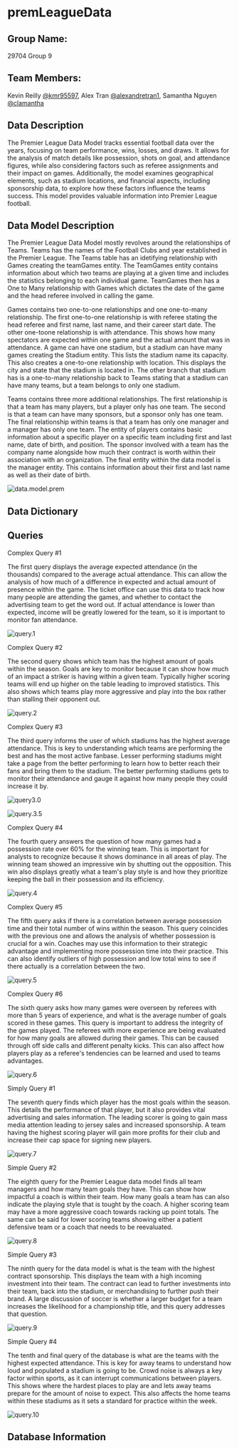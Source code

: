 # premLeagueData

## Group Name:
29704 Group 9

## Team Members:
Kevin Reilly [@kmr95597](https://www.github.com/kmr95597),
Alex Tran [@alexandretran1](https://www.github.com/alexandretran1),
Samantha Nguyen [@clamantha](https://www.github.com/clamantha)

## Data Description 

The Premier League Data Model tracks essential football data over the years, focusing on team performance, wins, losses, and draws. It allows for the analysis of match details like possession, shots on goal, and attendance figures, while also considering factors such as referee assignments and their impact on games. Additionally, the model examines geographical elements, such as stadium locations, and financial aspects, including sponsorship data, to explore how these factors influence the teams success. This model provides valuable information into Premier League football.

## Data Model Description

The Premier League Data Model mostly revolves around the relationships of Teams. Teams has the names of the Football Clubs and year established in the Premier League. The Teams table has an idetifying relationship with Games creating the teamGames entity. The TeamGames entity contains information about which two teams are playing at a given time and includes the statistics belonging to each individual game. TeamGames then has a One to Many relationship with Games which dictates the date of the game and the head referee involved in calling the game. 

Games contains two one-to-one relationships and one one-to-many relationship. The first one-to-one relationship is with referee stating the head referee and first name, last name, and their career start date. The other one-toone relationship is with attendance. This shows how many spectators are expected within one game and the actual amount that was in attendance. A game can have one stadium, but a stadium can have many games creating the Stadium entity. This lists the stadium name its capacity. This also creates a one-to-one relationship with location. This displays the city and state that the stadium is located in. The other branch that stadium has is a one-to-many relationship back to Teams stating that a stadium can have many teams, but a team belongs to only one stadium.

Teams contains three more additional relationships. The first relationship is that a team has many players, but a player only has one team. The second is that a team can have many sponsors, but a sponsor only has one team. The final relationship within teams is that a team has only one manager and a manager has only one team. The entity of players contains basic information about a specific player on a specific team including first and last name, date of birth, and position. The sponsor involved with a team has the company name alongside how much their contract is worth within their association with an organization. The final entity within the data model is the manager entity. This contains information about their first and last name as well as their date of birth.

![data.model.prem](https://github.com/user-attachments/assets/e67d29ed-5bc4-4b29-a244-5b0ec6834e4c)

## Data Dictionary

## Queries
Complex Query #1

The first query displays the average expected attendance (in the thousands) compared to the average actual attendance. This can allow the analysis of how much of a difference in expected and actual amount of presence within the game. The ticket office can use this data to track how many people are attending the games, and whether to contact the advertising team to get the word out. If actual attendance is lower than expected, income will be greatly lowered for the team, so it is important to monitor fan attendance.

![query.1](https://github.com/user-attachments/assets/5c3113f6-2f97-42bd-a92d-0ad32105e8e6)

Complex Query #2

The second query shows which team has the highest amount of goals within the season. Goals are key to monitor because it can show how much of an impact a striker is having within a given team. Typically higher scoring teams will end up higher on the table leading to improved statistics. This also shows which teams play more aggressive and play into the box rather than stalling their opponent out.

![query.2](https://github.com/user-attachments/assets/ee9a0d7c-6121-45f5-ba42-bd18adbaa590)

Complex Query #3

The third query informs the user of which stadiums has the highest average attendance. This is key to understanding which teams are performing the best and has the most active fanbase. Lesser performing stadiums  might take a page from the better performing to learn how to better reach their fans and bring them to the stadium. The better performing stadiums gets to monitor their attendance and gauge it against how many people they could increase it by.

![query3.0](https://github.com/user-attachments/assets/280d46c5-0134-4982-8b63-e7f2474926d0)

![query.3.5](https://github.com/user-attachments/assets/9abb425a-74e9-435d-af8c-a9d79fcbc2f1)

Complex Query #4

The fourth query answers the question of how many games had a possession rate over 60% for the winning team. This is important for analysts to recognize because it shows dominance in all areas of play. The winning team showed an impressive win by shutting out the opposition. This win also displays greatly what a team's play style is and how they prioritize keeping the ball in their possession and its efficiency. 

![query.4](https://github.com/user-attachments/assets/27b43bf9-0b11-4a69-9d19-0cfc8334a1c3)

Complex Query #5

The fifth query asks if there is a correlation between average possession time and their total number of wins within the season. This query coincides with the previous one and allows the analysis of whether possession is crucial for a win. Coaches may use this information to their strategic advantage and implementing more possession time into their practice. This can also identify outliers of high possession and low total wins to see if there actually is a correlation between the two. 

![query.5](https://github.com/user-attachments/assets/08e34aea-0382-44cf-8e72-e81b5775f102)

Complex Query #6 

The sixth query asks how many games were overseen by referees with more than 5 years of experience, and what is the average number of goals scored in these games. This query is important to address the integrity of the games played. The referees with more experience are being evaluated for how many goals are allowed during their games. This can be caused through off side calls and different penalty kicks. This can also affect how players play as a referee's tendencies can be learned and used to teams advantages.


![query.6](https://github.com/user-attachments/assets/9bfba032-6629-47a3-a0fd-2efef139719f)

Simply Query #1

The seventh query finds which player has the most goals within the season. This details the performance of that player, but it also provides vital advertising and sales information. The leading scorer is going to gain mass media attention leading to jersey sales and increased sponsorship. A team having the highest scoring player will gain more profits for their club and increase their cap space for signing new players.

![query.7](https://github.com/user-attachments/assets/d008db7b-777b-4a73-a4af-fc70882cd2e1)

Simple Query #2

The eighth query for the Premier League data model finds all team managers and how many team goals they have. This can show how impactful a coach is within their team. How many goals a team has can also indicate the playing style that is tought by the coach. A higher scoring team may have a more aggressive coach towards racking up point totals. The same can be said for lower scoring teams showing either a patient defensive team or a coach that needs to be reevaluated.

![query.8](https://github.com/user-attachments/assets/5bba5cd2-6932-4c38-9ff8-63ef53ade064)

Simple Query #3

The ninth query for the data model is what is the team with the highest contract sponsorship. This displays the team with a high incoming investment into their team. The contract can lead to further investments into their team, back into the stadium, or merchandising to further push their brand. A large discussion of soccer is whether a larger budget for a team increases the likelihood for a championship title, and this query addresses that question.

![query.9](https://github.com/user-attachments/assets/652fcf58-3247-4ab1-a4f0-997941c6f4e5)


Simple Query #4

The tenth and final query of the database is what are the teams with the highest expected attendance. This is key for away teams to understand how loud and populated a stadium is going to be. Crowd noise is always a key factor within sports, as it can interrupt communications between players. This shows where the hardest places to play are and lets away teams prepare for the amount of noise to expect. This also affects the home teams within these stadiums as it sets a standard for practice within the week.

![query.10](https://github.com/user-attachments/assets/d55d3689-e0a5-4799-aedd-87976f5959f2)


## Database Information






